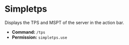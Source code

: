# Simpletps

Displays the TPS and MSPT of the server in the action bar.

* **Command:** `/tps`
* **Permission:** `simpletps.use`
